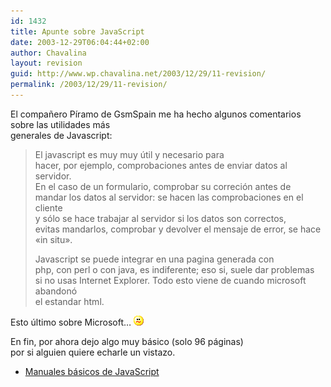 ```yaml
---
id: 1432
title: Apunte sobre JavaScript
date: 2003-12-29T06:04:44+02:00
author: Chavalina
layout: revision
guid: http://www.wp.chavalina.net/2003/12/29/11-revision/
permalink: /2003/12/29/11-revision/
---
```

<p align="left">
  El compañero <span class="alguien">Píramo</span> de GsmSpain me ha hecho algunos comentarios sobre las utilidades más<br /> generales de Javascript:
</p>

> <p align="left">
>   El javascript es muy muy útil y necesario para<br /> hacer, por ejemplo, comprobaciones antes de enviar datos al servidor.<br /> En el caso de un formulario, comprobar su correción antes de<br /> mandar los datos al servidor: se hacen las comprobaciones en el cliente<br /> y sólo se hace trabajar al servidor si los datos son correctos,<br /> evitas mandarlos, comprobar y devolver el mensaje de error, se hace<br /> «in situ».
> </p>
> 
> <p align="left">
>   Javascript se puede integrar en una pagina generada con<br /> php, con perl o con java, es indiferente; eso si, suele dar problemas<br /> si no usas Internet Explorer. Todo esto viene de cuando microsoft abandonó<br /> el estandar html.
> </p>

<p align="left">
  Esto último sobre Microsoft… <img src="./imagenes/emoticonos/confuso.gif"  alt="emo" />
</p>

<p align="left">
  En fin, por ahora dejo algo muy básico (solo 96 páginas)<br /> por si alguien quiere echarle un vistazo.
</p>

  * <a href="ficheros/ficheros.php#javascript" target="_blank">Manuales básicos de JavaScript</a>